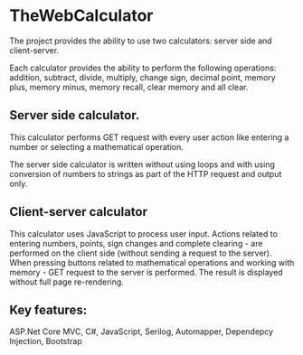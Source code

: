 # TheWebCalculator

The project provides the ability to use two calculators: server side and client-server.

Each calculator provides the ability to perform the following operations: addition, subtract, divide, multiply, change sign, decimal point, memory plus, memory minus, memory recall, clear memory and all clear.

## Server side calculator.
This calculator performs GET request with every user action like entering a number or selecting a mathematical operation.

The server side calculator is written without using loops and with using conversion of numbers to strings as part of the HTTP request and output only.

## Client-server calculator
This calculator uses JavaScript to process user input. Actions related to entering numbers, points, sign changes and complete clearing - are performed on the client side (without sending a request to the server). When pressing buttons related to mathematical operations and working with memory - GET request to the server is performed. The result is displayed without full page re-rendering.

## Key features:
ASP.Net Core MVC, C#, JavaScript, Serilog, Automapper, Dependepcy Injection, Bootstrap
